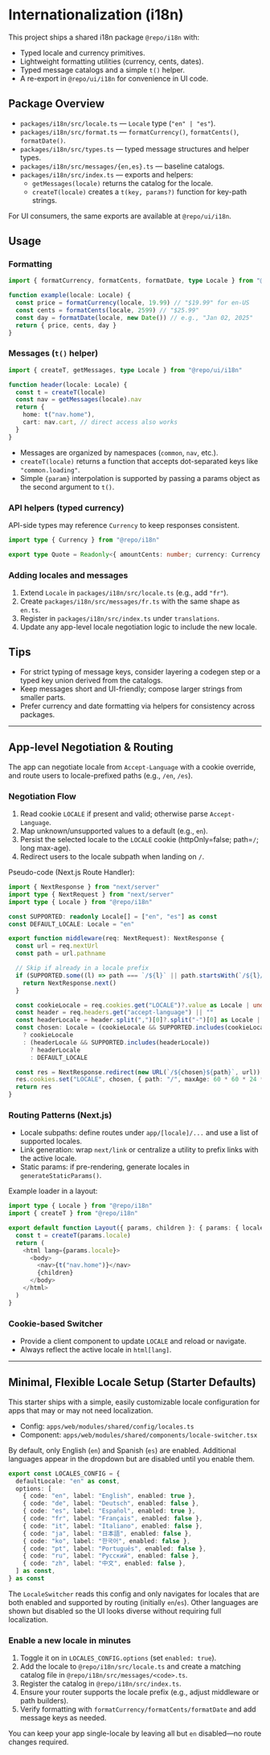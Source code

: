 # Internationalization (i18n)

This project ships a shared i18n package `@repo/i18n` with:

- Typed locale and currency primitives.
- Lightweight formatting utilities (currency, cents, dates).
- Typed message catalogs and a simple `t()` helper.
- A re-export in `@repo/ui/i18n` for convenience in UI code.

## Package Overview

- `packages/i18n/src/locale.ts` — `Locale` type (`"en" | "es"`).
- `packages/i18n/src/format.ts` — `formatCurrency()`, `formatCents()`, `formatDate()`.
- `packages/i18n/src/types.ts` — typed message structures and helper types.
- `packages/i18n/src/messages/{en,es}.ts` — baseline catalogs.
- `packages/i18n/src/index.ts` — exports and helpers:
  - `getMessages(locale)` returns the catalog for the locale.
  - `createT(locale)` creates a `t(key, params?)` function for key-path strings.

For UI consumers, the same exports are available at `@repo/ui/i18n`.

## Usage

### Formatting

```ts
import { formatCurrency, formatCents, formatDate, type Locale } from "@repo/ui/i18n"

function example(locale: Locale) {
  const price = formatCurrency(locale, 19.99) // "$19.99" for en-US
  const cents = formatCents(locale, 2599) // "$25.99"
  const day = formatDate(locale, new Date()) // e.g., "Jan 02, 2025"
  return { price, cents, day }
}
```

### Messages (`t()` helper)

```ts
import { createT, getMessages, type Locale } from "@repo/ui/i18n"

function header(locale: Locale) {
  const t = createT(locale)
  const nav = getMessages(locale).nav
  return {
    home: t("nav.home"),
    cart: nav.cart, // direct access also works
  }
}
```

- Messages are organized by namespaces (`common`, `nav`, etc.).
- `createT(locale)` returns a function that accepts dot-separated keys like `"common.loading"`.
- Simple `{param}` interpolation is supported by passing a params object as the second argument to `t()`.

### API helpers (typed currency)

API-side types may reference `Currency` to keep responses consistent.

```ts
import type { Currency } from "@repo/i18n"

export type Quote = Readonly<{ amountCents: number; currency: Currency }>
```

### Adding locales and messages

1. Extend `Locale` in `packages/i18n/src/locale.ts` (e.g., add `"fr"`).
2. Create `packages/i18n/src/messages/fr.ts` with the same shape as `en.ts`.
3. Register in `packages/i18n/src/index.ts` under `translations`.
4. Update any app-level locale negotiation logic to include the new locale.

## Tips

- For strict typing of message keys, consider layering a codegen step or a typed key union derived from the catalogs.
- Keep messages short and UI-friendly; compose larger strings from smaller parts.
- Prefer currency and date formatting via helpers for consistency across packages.

---

## App-level Negotiation & Routing

The app can negotiate locale from `Accept-Language` with a cookie override, and route users to locale-prefixed paths (e.g., `/en`, `/es`).

### Negotiation Flow

1. Read cookie `LOCALE` if present and valid; otherwise parse `Accept-Language`.
2. Map unknown/unsupported values to a default (e.g., `en`).
3. Persist the selected locale to the `LOCALE` cookie (httpOnly=false; path=`/`; long max-age).
4. Redirect users to the locale subpath when landing on `/`.

Pseudo-code (Next.js Route Handler):

```ts
import { NextResponse } from "next/server"
import type { NextRequest } from "next/server"
import type { Locale } from "@repo/i18n"

const SUPPORTED: readonly Locale[] = ["en", "es"] as const
const DEFAULT_LOCALE: Locale = "en"

export function middleware(req: NextRequest): NextResponse {
  const url = req.nextUrl
  const path = url.pathname

  // Skip if already in a locale prefix
  if (SUPPORTED.some((l) => path === `/${l}` || path.startsWith(`/${l}/`))) {
    return NextResponse.next()
  }

  const cookieLocale = req.cookies.get("LOCALE")?.value as Locale | undefined
  const header = req.headers.get("accept-language") || ""
  const headerLocale = header.split(",")[0]?.split("-")[0] as Locale | undefined
  const chosen: Locale = (cookieLocale && SUPPORTED.includes(cookieLocale))
    ? cookieLocale
    : (headerLocale && SUPPORTED.includes(headerLocale))
      ? headerLocale
      : DEFAULT_LOCALE

  const res = NextResponse.redirect(new URL(`/${chosen}${path}`, url))
  res.cookies.set("LOCALE", chosen, { path: "/", maxAge: 60 * 60 * 24 * 365 })
  return res
}
```

### Routing Patterns (Next.js)

- Locale subpaths: define routes under `app/[locale]/...` and use a list of supported locales.
- Link generation: wrap `next/link` or centralize a utility to prefix links with the active locale.
- Static params: if pre-rendering, generate locales in `generateStaticParams()`.

Example loader in a layout:

```ts
import type { Locale } from "@repo/i18n"
import { createT } from "@repo/i18n"

export default function Layout({ params, children }: { params: { locale: Locale }; children: React.ReactNode }) {
  const t = createT(params.locale)
  return (
    <html lang={params.locale}>
      <body>
        <nav>{t("nav.home")}</nav>
        {children}
      </body>
    </html>
  )
}
```

### Cookie-based Switcher

- Provide a client component to update `LOCALE` and reload or navigate.
- Always reflect the active locale in `html[lang]`.

---

## Minimal, Flexible Locale Setup (Starter Defaults)

This starter ships with a simple, easily customizable locale configuration for apps that may or may not need localization.

- Config: `apps/web/modules/shared/config/locales.ts`
- Component: `apps/web/modules/shared/components/locale-switcher.tsx`

By default, only English (`en`) and Spanish (`es`) are enabled. Additional languages appear in the dropdown but are disabled until you enable them.

```ts
export const LOCALES_CONFIG = {
  defaultLocale: "en" as const,
  options: [
    { code: "en", label: "English", enabled: true },
    { code: "de", label: "Deutsch", enabled: false },
    { code: "es", label: "Español", enabled: true },
    { code: "fr", label: "Français", enabled: false },
    { code: "it", label: "Italiano", enabled: false },
    { code: "ja", label: "日本語", enabled: false },
    { code: "ko", label: "한국어", enabled: false },
    { code: "pt", label: "Português", enabled: false },
    { code: "ru", label: "Русский", enabled: false },
    { code: "zh", label: "中文", enabled: false },
  ] as const,
} as const
```

The `LocaleSwitcher` reads this config and only navigates for locales that are both enabled and supported by routing (initially `en`/`es`). Other languages are shown but disabled so the UI looks diverse without requiring full localization.

### Enable a new locale in minutes

1. Toggle it on in `LOCALES_CONFIG.options` (set `enabled: true`).
2. Add the locale to `@repo/i18n/src/locale.ts` and create a matching catalog file in `@repo/i18n/src/messages/<code>.ts`.
3. Register the catalog in `@repo/i18n/src/index.ts`.
4. Ensure your router supports the locale prefix (e.g., adjust middleware or path builders).
5. Verify formatting with `formatCurrency/formatCents/formatDate` and add message keys as needed.

You can keep your app single-locale by leaving all but `en` disabled—no route changes required.
